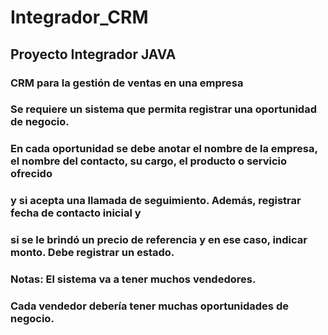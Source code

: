 # Integrador_CRM
## Proyecto Integrador JAVA
### CRM para la gestión de ventas en una empresa
### Se requiere un sistema que permita registrar una oportunidad de negocio.
### En cada oportunidad se debe anotar el nombre de la empresa, el nombre del contacto, su cargo, el producto o servicio ofrecido
### y si acepta una llamada de seguimiento. Además, registrar fecha de contacto inicial y
### si se le brindó un precio de referencia y en ese caso, indicar monto. Debe registrar un estado.
### Notas: El sistema va a tener muchos vendedores.
### Cada vendedor debería tener muchas oportunidades de negocio.
